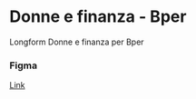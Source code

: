 # Donne e finanza - Bper
Longform Donne e finanza per Bper

### Figma
[Link](https://www.figma.com/file/MK5FlWKCONNRSE6IGyRkes/Donne-e-Finanza)
